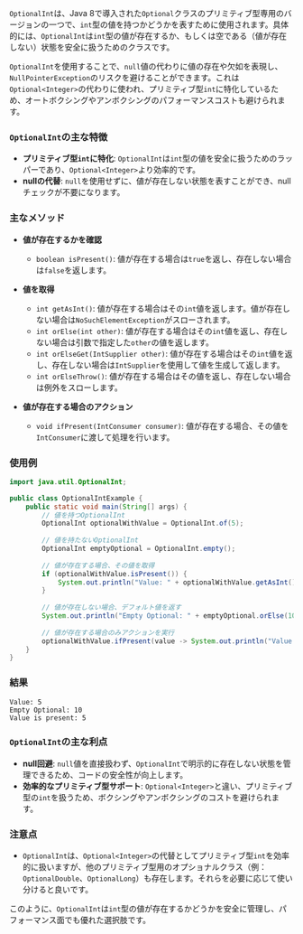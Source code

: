 `OptionalInt`は、Java 8で導入された`Optional`クラスのプリミティブ型専用のバージョンの一つで、`int`型の値を持つかどうかを表すために使用されます。具体的には、`OptionalInt`は`int`型の値が存在するか、もしくは空である（値が存在しない）状態を安全に扱うためのクラスです。

`OptionalInt`を使用することで、`null`値の代わりに値の存在や欠如を表現し、`NullPointerException`のリスクを避けることができます。これは`Optional<Integer>`の代わりに使われ、プリミティブ型`int`に特化しているため、オートボクシングやアンボクシングのパフォーマンスコストも避けられます。

### `OptionalInt`の主な特徴
- **プリミティブ型`int`に特化**: `OptionalInt`は`int`型の値を安全に扱うためのラッパーであり、`Optional<Integer>`より効率的です。
- **nullの代替**: `null`を使用せずに、値が存在しない状態を表すことができ、nullチェックが不要になります。

### 主なメソッド

- **値が存在するかを確認**
  - `boolean isPresent()`: 値が存在する場合は`true`を返し、存在しない場合は`false`を返します。

- **値を取得**
  - `int getAsInt()`: 値が存在する場合はその`int`値を返します。値が存在しない場合は`NoSuchElementException`がスローされます。
  - `int orElse(int other)`: 値が存在する場合はその`int`値を返し、存在しない場合は引数で指定した`other`の値を返します。
  - `int orElseGet(IntSupplier other)`: 値が存在する場合はその`int`値を返し、存在しない場合は`IntSupplier`を使用して値を生成して返します。
  - `int orElseThrow()`: 値が存在する場合はその値を返し、存在しない場合は例外をスローします。

- **値が存在する場合のアクション**
  - `void ifPresent(IntConsumer consumer)`: 値が存在する場合、その値を`IntConsumer`に渡して処理を行います。

### 使用例

```java
import java.util.OptionalInt;

public class OptionalIntExample {
    public static void main(String[] args) {
        // 値を持つOptionalInt
        OptionalInt optionalWithValue = OptionalInt.of(5);
        
        // 値を持たないOptionalInt
        OptionalInt emptyOptional = OptionalInt.empty();
        
        // 値が存在する場合、その値を取得
        if (optionalWithValue.isPresent()) {
            System.out.println("Value: " + optionalWithValue.getAsInt());
        }
        
        // 値が存在しない場合、デフォルト値を返す
        System.out.println("Empty Optional: " + emptyOptional.orElse(10));
        
        // 値が存在する場合のみアクションを実行
        optionalWithValue.ifPresent(value -> System.out.println("Value is present: " + value));
    }
}
```

### 結果
```
Value: 5
Empty Optional: 10
Value is present: 5
```

### `OptionalInt`の主な利点
- **null回避**: `null`値を直接扱わず、`OptionalInt`で明示的に存在しない状態を管理できるため、コードの安全性が向上します。
- **効率的なプリミティブ型サポート**: `Optional<Integer>`と違い、プリミティブ型の`int`を扱うため、ボクシングやアンボクシングのコストを避けられます。

### 注意点
- `OptionalInt`は、`Optional<Integer>`の代替としてプリミティブ型`int`を効率的に扱いますが、他のプリミティブ型用のオプショナルクラス（例：`OptionalDouble`、`OptionalLong`）も存在します。それらを必要に応じて使い分けると良いです。

このように、`OptionalInt`は`int`型の値が存在するかどうかを安全に管理し、パフォーマンス面でも優れた選択肢です。
